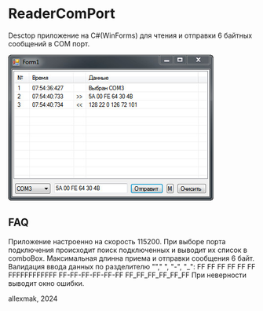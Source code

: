 # ReaderComPort

Desctop приложение на C#(WinForms) для чтения и отправки 6 байтных сообщений в COM порт.

![Screnshot](https://github.com/allexmak1/ReaderComPort/blob/main/image/image.png)

## FAQ

Приложение настроенно на скорость 115200.
При выборе порта подключения происходит поиск подключенных и выводит их список в comboBox.
Максимальная длинна приема и отправки сообщения 6 байт.
Валидация ввода данных по разделителю ""," ", "-", "\_":
FF FF FF FF FF FF
FFFFFFFFFFFF
FF-FF-FF-FF-FF-FF
FF_FF_FF_FF_FF_FF
При неверности выводит окно ошибки.

allexmak, 2024
